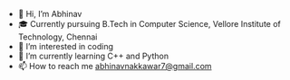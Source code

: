 - 👋 Hi, I’m Abhinav
- 🎓 Currently pursuing B.Tech in Computer Science, Vellore Institute of Technology, Chennai
- 👀 I’m interested in coding
- 🌱 I’m currently learning C++ and Python
- 📫 How to reach me abhinavnakkawar7@gmail.com

<!---
Abhinav2421/Abhinav2421 is a ✨ special ✨ repository because its `README.md` (this file) appears on your GitHub profile.
You can click the Preview link to take a look at your changes.
--->
